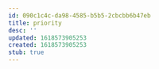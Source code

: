 ```yaml
---
id: 090c1c4c-da98-4585-b5b5-2cbcbb6b47eb
title: priority
desc: ''
updated: 1618573905253
created: 1618573905253
stub: true
---
```


